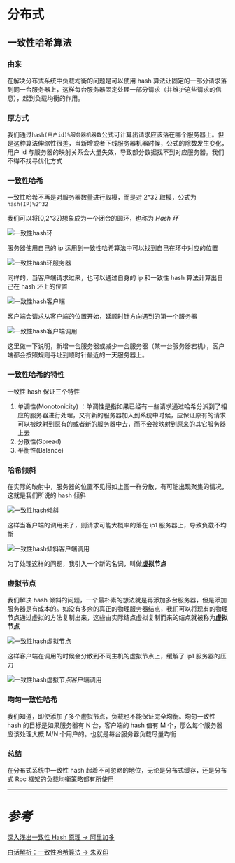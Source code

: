 # 分布式

## 一致性哈希算法

### 由来

在解决分布式系统中负载均衡的问题是可以使用 hash 算法让固定的一部分请求落到同一台服务器上，这样每台服务器固定处理一部分请求（并维护这些请求的信息），起到负载均衡的作用。

### 原方式

我们通过`hash(用户id)%服务器机器数`公式可计算出请求应该落在哪个服务器上。但是这种算法伸缩性很差，当新增或者下线服务器机器时候，公式的除数发生变化，用户 id 与服务器的映射关系会大量失效，导致部分数据找不到对应服务器。我们不得不找寻优化方式

### 一致性哈希

一致性哈希不再是对服务器数量进行取模，而是对 2^32 取模，公式为`hash(IP)%2^32`

我们可以将[0,2^32)想象成为一个闭合的圆环，也称为 _Hash 环_

![一致性hash环](../.vuepress/public/yizhixinghashhuan.png)

服务器使用自己的 ip 运用到一致性哈希算法中可以找到自己在环中对应的位置

![一致性hash环服务器](../.vuepress/public/yizhixinghashhuanfuwuqi.png)

同样的，当客户端请求过来，也可以通过自身的 ip 和一致性 hash 算法计算出自己在 hash 环上的位置

![一致性hash客户端](../.vuepress/public/yizhixinghashkehuduan.png)

客户端会请求从客户端的位置开始，延顺时针方向遇到的第一个服务器

![一致性hash客户端调用](../.vuepress/public/yizhixinghashkehuduanxunzhaofuwuqi.png)

这里做一下说明，新增一台服务器或减少一台服务器（某一台服务器宕机），客户端都会按照规则寻址到顺时针最近的一天服务器上。

### 一致性哈希的特性

一致性 hash 保证三个特性

1. 单调性(Monotonicity) ：单调性是指如果已经有一些请求通过哈希分派到了相应的服务器进行处理，又有新的服务器加入到系统中时候，应保证原有的请求可以被映射到原有的或者新的服务器中去，而不会被映射到原来的其它服务器上去
2. 分散性(Spread)
3. 平衡性(Balance)

### 哈希倾斜

在实际的映射中，服务器的位置不见得如上图一样分散，有可能出现聚集的情况，这就是我们所说的 hash 倾斜

![一致性hash倾斜](../.vuepress/public/yizhixinghashqingxie.png)

这样当客户端的调用来了，则请求可能大概率的落在 ip1 服务器上，导致负载不均衡

![一致性hash倾斜客户端调用](../.vuepress/public/yizhixinghashqingxiekehuduandiaoyong.png)

为了处理这样的问题，我引入一个新的名词，叫做**虚拟节点**

### 虚拟节点

我们解决 hash 倾斜的问题，一个最朴素的想法就是再添加多台服务器，但是添加服务器是有成本的。如没有多余的真正的物理服务器结点，我们可以将现有的物理节点通过虚拟的方法复制出来，这些由实际结点虚拟复制而来的结点就被称为**虚拟节点**

![一致性hash虚拟节点](../.vuepress/public/yizhixinghashxunijiedian.png)

这样客户端在调用的时候会分散到不同主机的虚拟节点上，缓解了 ip1 服务器的压力

![一致性hash虚拟节点客户端调用](../.vuepress/public/yizhixinghashxunijiediankehuduandiaoyong.png)

### 均匀一致性哈希

我们知道，即使添加了多个虚拟节点，负载也不能保证完全均衡。均匀一致性 hash 的目标是如果服务器有 N 台，客户端的 hash 值有 M 个，那么每个服务器应该处理大概 M/N 个用户的。也就是每台服务器负载尽量均衡

### 总结

在分布式系统中一致性 hash 起着不可忽略的地位，无论是分布式缓存，还是分布式 Rpc 框架的负载均衡策略都有所使用

---

# _参考_

[深入浅出一致性 Hash 原理 -> 阿里加多](https://www.jianshu.com/p/e968c081f563)

[白话解析：一致性哈希算法 -> 朱双印](http://www.zsythink.net/archives/1182/)








<comment-comment/>